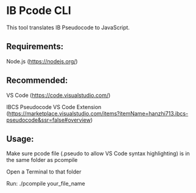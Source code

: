 # IB Pcode CLI

This tool translates IB Pseudocode to JavaScript.

## Requirements:
Node.js (https://nodejs.org/)

## Recommended:
VS Code (https://code.visualstudio.com/)

IBCS Pseudocode VS Code Extension (https://marketplace.visualstudio.com/items?itemName=hanzhi713.ibcs-pseudocode&ssr=false#overview)

## Usage:
Make sure pcode file (.pseudo to allow VS Code syntax highlighting) is in the same folder as pcompile

Open a Terminal to that folder

Run:
    ./pcompile your_file_name
